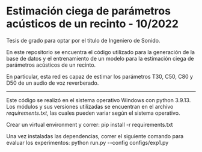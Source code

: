 # Estimación ciega de parámetros acústicos de un recinto - 10/2022

Tesis de grado para optar por el título de Ingeniero de Sonido.

En este repositorio se encuentra el código utilizado para la generación de la base de datos y el entrenamiento de un modelo para la estimación ciega de parámetros acústicos de un recinto.

En particular, esta red es capaz de estimar los parámetros T30, C50, C80 y D50 de un audio de voz reverberado.

---
Este código se realizó en el sistema operativo Windows con python 3.9.13. Los módulos y sus versiones utilizadas se encuentran en el archivo *requirements.txt*, las cuales pueden variar según el sistema operativo.

Crear un virtual environment y correr:
pip install -r requirements.txt

Una vez instaladas las dependencias, correr el siguiente comando para evaluar los experimentos:
python run.py --config configs/exp1.py
